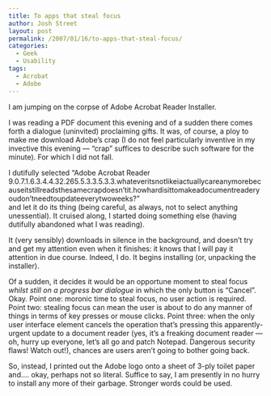 ```yaml
---
title: To apps that steal focus
author: Josh Street
layout: post
permalink: /2007/01/16/to-apps-that-steal-focus/
categories:
  - Geek
  - Usability
tags:
  - Acrobat
  - Adobe
---
```

I am jumping on the corpse of Adobe Acrobat Reader Installer.

I was reading a PDF document this evening and of a sudden there comes forth a dialogue (uninvited) proclaiming gifts. It was, of course, a ploy to make me download Adobe&#8217;s crap (I do not feel particularly inventive in my invective this evening &#8212; &#8220;crap&#8221; suffices to describe such software for the minute). For which I did not fall.

I dutifully selected &#8220;Adobe Acrobat Reader 9.0.7.1.6.3.4.4.32.265.5.3.3.5.3.3.whateveritsnotlikeiactuallycareanymorebecauseitstillreadsthesamecrapdoesn&#8217;tit.howhardisittomakeadocumentreaderyoudon&#8217;tneedtoupdateeverytwoweeks?&#8221;  
and let it do its thing (being careful, as always, not to select anything unessential). It cruised along, I started doing something else (having dutifully abandoned what I was reading).

It (very sensibly) downloads in silence in the background, and doesn&#8217;t try and get my attention even when it finishes: it knows that I will pay it attention in due course. Indeed, I do. It begins installing (or, unpacking the installer).

Of a sudden, it decides it would be an opportune moment to steal focus *whilst still on a progress bar dialogue* in which the only button is &#8220;Cancel&#8221;. Okay. Point one: moronic time to steal focus, no user action is required. Point two: stealing focus can mean the user is about to do any manner of things in terms of key presses or mouse clicks. Point three: when the only user interface element cancels the operation that&#8217;s pressing this apparently-urgent update to a document reader (yes, it&#8217;s a freaking document reader &#8212; oh, hurry up everyone, let&#8217;s all go and patch Notepad. Dangerous security flaws! Watch out!), chances are users aren&#8217;t going to bother going back.

So, instead, I printed out the Adobe logo onto a sheet of 3-ply toilet paper and&#8230;. okay, perhaps not so literal. Suffice to say, I am presently in no hurry to install any more of their garbage. Stronger words could be used.